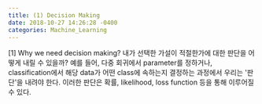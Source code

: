 ```yaml
---
title: (1) Decision Making
date: 2018-10-27 14:26:28 -0400
categories: Machine_Learning
---
```

[1] Why we need decision making?
내가 선택한 가설이 적절한가에 대한 판단을 어떻게 내릴 수 있을까? 예를 들어, 다중 회귀에서 parameter를 정하거나, classification에서 해당 data가 어떤
class에 속하는지 결정하는 과정에서 우리는 '판단'을 내려야 한다. 이러한  판단은 확률, likelihood, loss function 등을 통해 이루어질 수 있다.

